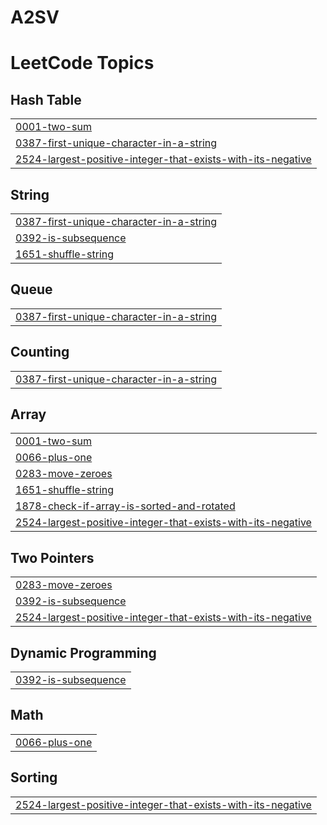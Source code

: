 # A2SV
<!---LeetCode Topics Start-->
# LeetCode Topics
## Hash Table
|  |
| ------- |
| [0001-two-sum](https://github.com/YonathanTAbebe/A2SV-Competitive-programming/tree/master/0001-two-sum) |
| [0387-first-unique-character-in-a-string](https://github.com/YonathanTAbebe/A2SV-Competitive-programming/tree/master/0387-first-unique-character-in-a-string) |
| [2524-largest-positive-integer-that-exists-with-its-negative](https://github.com/YonathanTAbebe/A2SV-Competitive-programming/tree/master/2524-largest-positive-integer-that-exists-with-its-negative) |
## String
|  |
| ------- |
| [0387-first-unique-character-in-a-string](https://github.com/YonathanTAbebe/A2SV-Competitive-programming/tree/master/0387-first-unique-character-in-a-string) |
| [0392-is-subsequence](https://github.com/YonathanTAbebe/A2SV-Competitive-programming/tree/master/0392-is-subsequence) |
| [1651-shuffle-string](https://github.com/YonathanTAbebe/A2SV-Competitive-programming/tree/master/1651-shuffle-string) |
## Queue
|  |
| ------- |
| [0387-first-unique-character-in-a-string](https://github.com/YonathanTAbebe/A2SV-Competitive-programming/tree/master/0387-first-unique-character-in-a-string) |
## Counting
|  |
| ------- |
| [0387-first-unique-character-in-a-string](https://github.com/YonathanTAbebe/A2SV-Competitive-programming/tree/master/0387-first-unique-character-in-a-string) |
## Array
|  |
| ------- |
| [0001-two-sum](https://github.com/YonathanTAbebe/A2SV-Competitive-programming/tree/master/0001-two-sum) |
| [0066-plus-one](https://github.com/YonathanTAbebe/A2SV-Competitive-programming/tree/master/0066-plus-one) |
| [0283-move-zeroes](https://github.com/YonathanTAbebe/A2SV-Competitive-programming/tree/master/0283-move-zeroes) |
| [1651-shuffle-string](https://github.com/YonathanTAbebe/A2SV-Competitive-programming/tree/master/1651-shuffle-string) |
| [1878-check-if-array-is-sorted-and-rotated](https://github.com/YonathanTAbebe/A2SV-Competitive-programming/tree/master/1878-check-if-array-is-sorted-and-rotated) |
| [2524-largest-positive-integer-that-exists-with-its-negative](https://github.com/YonathanTAbebe/A2SV-Competitive-programming/tree/master/2524-largest-positive-integer-that-exists-with-its-negative) |
## Two Pointers
|  |
| ------- |
| [0283-move-zeroes](https://github.com/YonathanTAbebe/A2SV-Competitive-programming/tree/master/0283-move-zeroes) |
| [0392-is-subsequence](https://github.com/YonathanTAbebe/A2SV-Competitive-programming/tree/master/0392-is-subsequence) |
| [2524-largest-positive-integer-that-exists-with-its-negative](https://github.com/YonathanTAbebe/A2SV-Competitive-programming/tree/master/2524-largest-positive-integer-that-exists-with-its-negative) |
## Dynamic Programming
|  |
| ------- |
| [0392-is-subsequence](https://github.com/YonathanTAbebe/A2SV-Competitive-programming/tree/master/0392-is-subsequence) |
## Math
|  |
| ------- |
| [0066-plus-one](https://github.com/YonathanTAbebe/A2SV-Competitive-programming/tree/master/0066-plus-one) |
## Sorting
|  |
| ------- |
| [2524-largest-positive-integer-that-exists-with-its-negative](https://github.com/YonathanTAbebe/A2SV-Competitive-programming/tree/master/2524-largest-positive-integer-that-exists-with-its-negative) |
<!---LeetCode Topics End-->